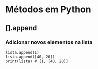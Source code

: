 # Métodos em Python

## [].append

### Adicionar novos elementos na lista

```
lista.append(1)
lista.append([40, 20])
print(lista) # [1, [40, 20]]

```